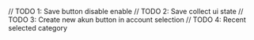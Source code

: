 // TODO 1: Save button disable enable 
// TODO 2: Save collect ui state
// TODO 3: Create new akun button in account selection
// TODO 4: Recent selected category
